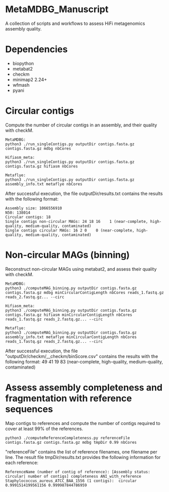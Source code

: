 # MetaMDBG_Manuscript

A collection of scripts and workflows to assess HiFi metagenomics assembly quality.

# Dependencies
- biopython
- metabat2
- checkm
- minimap2 2.24+
- wfmash
- pyani

# Circular contigs
Compute the number of circular contigs in an assembly, and their quality with checkM.
```
MetaMDBG:
python3 ./run_singleContigs.py outputDir contigs.fasta.gz contigs.fasta.gz mdbg nbCores

Hifiasm_meta:
python3 ./run_singleContigs.py outputDir contigs.fasta.gz contigs.fasta.gz hifiasm nbCores

Metaflye:
python3 ./run_singleContigs.py outputDir contigs.fasta.gz assembly_info.txt metaflye nbCores
```

After successful execution, the file outputDir/results.txt contains the results with the following format:
```
Assembly size: 1066556910
N50: 138014
Circular contigs: 18
Single contigs non-circular MAGs: 24 18 16    1 (near-complete, high-quality, medium-quality, contaminated)
Single contigs circular MAGs: 16 2 0    0 (near-complete, high-quality, medium-quality, contaminated)
```

# Non-circular MAGs (binning)
Reconstruct non-circular MAGs using metabat2, and assess their quality with checkM.
```
MetaMDBG:
python3 ./computeMAG_binning.py outputDir contigs.fasta.gz contigs.fasta.gz mdbg minCircularContigLength nbCores reads_1.fastq.gz reads_2.fastq.gz... --circ

Hifiasm_meta:
python3 ./computeMAG_binning.py outputDir contigs.fasta.gz contigs.fasta.gz hifiasm minCircularContigLength nbCores reads_1.fastq.gz reads_2.fastq.gz... --circ

Metaflye:
python3 ./computeMAG_binning.py outputDir contigs.fasta.gz assembly_info.txt metaflye minCircularContigLength nbCores reads_1.fastq.gz reads_2.fastq.gz... --circ
```

After successful execution, the file "outputDir/checkm/\_\_checkm/binScore.csv" contains the results with the following format:
49 41 19    83 (near-complete, high-quality, medium-quality, contaminated)

# Assess assembly completeness and fragmentation with reference sequences
Map contigs to references and compute the number of contigs required to cover at least 99% of the references.

```
python3 ./computeReferenceCompleteness.py referenceFile contigs.fasta.gz contigs.fasta.gz mdbg tmpDir 0.99 nbCores
```
"referenceFile" contains the list of reference filenames, one filename per line.
The result file tmpDir/results.txt provides the following information for each reference:
```
ReferenceName (number of contig of reference): [Assembly status: circular| number of contigs] completeness ANI_with_reference
Staphylococcus_aureus_ATCC_BAA_1556 (1 contigs):  circular 0.9991514199561156 0.999987844786959
```
